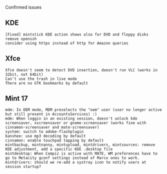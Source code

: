 Confirmed issues

KDE
---
	[Fixed] mintstick KDE action shows also for DVD and floppy disks	
	remove openssh
	consider using https instead of http for Amazon queries	

Xfce
----
    Xfce doesn't seem to detect DVD insertion, doesn't run VLC (works in 32bit, not 64bit)
	Can't use the trash in live mode    
	There are no GTK bookmarks by default

Mint 17
-------	
	mdm: In OEM mode, MDM preselects the "oem" user (user no longer active but still present in AccountsServices) :)
	mdm: When loggin in an existing session, doesn't unlock kde screensaver, xscreensaver or gnome-screensaver (works fine with cinnamon-screensaver and mate-screensaver)
	system: switch to adobe-flashplugin
	banshee: use mp3 decoding by default
	cinnamon: enable touchpad tapping by default
	mintbackup, mintnanny, mintupload, mintdrivers, mintsources: remove KDE adjustment, add a specific KDE .desktop file
	mintdesktop: When Compiz is active with MATE, WM preferences have to go to Metacity gconf settings instead of Marco ones to work.
	mintdrivers: should we re-add a systray icon to notify users at session startup?
